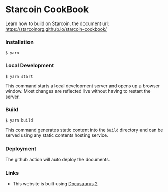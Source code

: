 # Starcoin CookBook

Learn how to build on Starcoin, the document url: https://starcoinorg.github.io/starcoin-cookbook/

### Installation

```
$ yarn
```

### Local Development

```
$ yarn start
```

This command starts a local development server and opens up a browser window. Most changes are reflected live without having to restart the server.

### Build

```
$ yarn build
```

This command generates static content into the `build` directory and can be served using any static contents hosting service.

### Deployment

The github action will auto deploy the documents.

### Links

* This website is built using [Docusaurus 2](https://docusaurus.io/)
